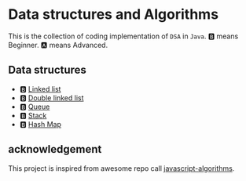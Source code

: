 # Data structures and Algorithms

This is the collection of coding implementation of `DSA` in `Java`.
🅱️ means Beginner.
🅰️ means Advanced.

## Data structures

- 🅱️ [Linked list](./linkedList/LinkedList.java)
- 🅱️ [Double linked list](./doubleLinkedList/DoubleLinkedList.java)
- 🅱️ [Queue](./queue/Queue.java)
- 🅱️ [Stack](./stack/Stack.java)
- 🅱️ [Hash Map](./hashMap/HashMap.java)

## acknowledgement

This project is inspired from awesome repo call [javascript-algorithms](https://github.com/trekhleb/javascript-algorithms).
